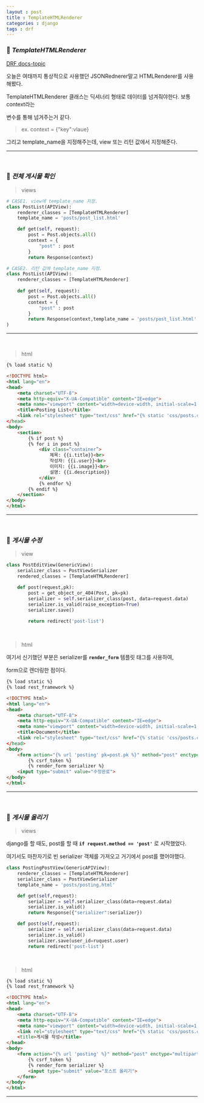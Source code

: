 ```yaml
---
layout : post
title : TemplateHTMLRenderer
categories : django
tags : drf
---
```


### 🔎 ***TemplateHTMLRenderer***

[DRF docs-topic](https://www.django-rest-framework.org/topics/html-and-forms/)

오늘은 여태까지 통상적으로 사용했던 JSONRednerer말고 HTMLRenderer를 사용해봤다.

TemplateHTMLRenderer 클래스는 딕셔너리 형태로 데이터를 넘겨줘야한다. 보통 context라는

변수를 통해 넘겨주는거 같다.

> ex. context = {"key":vlaue}

그리고 template_name을 지정해주는데, view 또는 리턴 값에서 지정해준다.

---

<br>

### 📝  ***전체 게시물 확인***

> views
```python
# CASE1. view에 template_name 지정.
class PostList(APIView):
    renderer_classes = [TemplateHTMLRenderer]
    template_name = 'posts/post_list.html'

    def get(self, request):
        post = Post.objects.all()
        context = {
            "post" : post
        }
        return Response(context)

# CASE2. 리턴 값에 template_name 지정.
class PostList(APIView):
    renderer_classes = [TemplateHTMLRenderer]
    
    def get(self, request):
        post = Post.objects.all()
        context = {
            "post" : post
        }
        return Response(context,template_name = 'posts/post_list.html'
)
```

---

<br>

> html
```html
{% load static %}

<!DOCTYPE html>
<html lang="en">
<head>
    <meta charset="UTF-8">
    <meta http-equiv="X-UA-Compatible" content="IE=edge">
    <meta name="viewport" content="width=device-width, initial-scale=1.0">
    <title>Posting List</title> 
    <link rel="stylesheet" type="text/css" href="{% static 'css/posts.css' %}"
</head>
<body>
    <section>
        {% if post %}
        {% for i in post %}
            <div class=“container”>
                제목: {{i.title}}<br>
                작성자: {{i.user}}<br>
                이미지: {{i.image}}<br>
                설명: {{i.description}}
            </div>
            {% endfor %}
        {% endif %}
    </section>  
</body>
</html>
```
---

<br>

### 📝 ***게시물 수정***

> view
```python
class PostEditView(GenericView):
    serializer_class = PostViewSerializer
    rendered_classes = [TemplateHTMLRenderer]

    def post(request,pk):
        post = get_object_or_404(Post, pk=pk)
        serializer = self.serializer_class(post, data=request.data)
        serializer.is_valid(raise_exception=True)
        serializer.save()
        
        return redirect('post-list')
```

<br>

> html

여기서 신기했던 부분은 serializer를 **`render_form`** 템플릿 태그를 사용하여, 

form으로 렌더링한 점이다. 

```html
{% load static %}
{% load rest_framework %}

<!DOCTYPE html>
<html lang="en">
<head>
    <meta charset="UTF-8">
    <meta http-equiv="X-UA-Compatible" content="IE=edge">
    <meta name="viewport" content="width=device-width, initial-scale=1.0">
    <title>Document</title> 
    <link rel="stylesheet" type="text/css" href="{% static 'css/posts.css' %}"
</head>
<body>
    <form action="{% url 'posting' pk=post.pk %}" method="post" enctype="multipart/form-data">
        {% csrf_token %}
        {% render_form serializer %}
    <input type="submit" value="수정완료">
</body>
</html>
```
---

<br>

### 📝 ***게시물 올리기***

> views 

django를 할 때도, post를 할 때 **`if request.method == 'post'`** 로 시작했었다.

여기서도 마찬자기로 빈 serializer 객체를 가져오고 거기에서 post를 했어야했다.

```python
class PostingPostView(GenericAPIView):
    renderer_classes = [TemplateHTMLRenderer]
    serializer_class = PostViewSerializer
    template_name = 'posts/posting.html'

    def get(self,request):
        serializer = self.serializer_class(data=request.data)
        serializer.is_valid()
        return Response({"serializer":serializer})

    def post(self,request):
        serializer = self.serializer_class(data=request.data)
        serializer.is_valid()
        serializer.save(user_id=ruquest.user)
        return redirect('post-list')
```

<br>

> html
```html
{% load static %}
{% load rest_framework %}

<!DOCTYPE html>
<html lang="en">
<head>
    <meta charset="UTF-8">
    <meta http-equiv="X-UA-Compatible" content="IE=edge">
    <meta name="viewport" content="width=device-width, initial-scale=1.0">
    <link rel="stylesheet" type="text/css" href="{% static 'css/posts.css' %}"
    <title>게시물 작성</title>
</head>
<body>
    <form action="{% url 'posting' %}" method="post" enctype="multipart/form-data" novalidate> 
        {% csrf_token %}
        {% render_form serializer %}
        <input type="submit" value="포스트 올리기">
    </form>
</body>
</html>
```
---